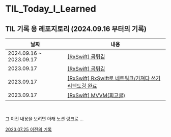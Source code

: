 # TIL_Today_I_Learned


## TIL 기록 용 레포지토리 (2024.09.16 부터의 기록)

|날짜|내용|
|----|---|
|2024.09.16 ~ 2023.09.17|[\[RxSwift\] 곰튀김](해당주소넣어야함)|
|2023.09.17|[\[RxSwift\] 곰튀김](해당주소넣어야함)|
|2023.09.17|[\[RxSwift\] RxSwift로 네트워크/가져다 쓰기 리팩토링 완료](해당주소넣어야함)|
|2023.09.17|[\[RxSwift\] MVVM(회고글)](해당주소넣어야함)|


<br>

그 이전 내용을 보려면 아래 노션 링크로 ...

[2023.07.25 이전의 기록](노션링크주소넣어야함)
